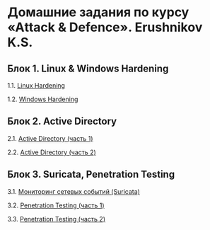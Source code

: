 # Домашние задания по курсу «Аttack & Defence». Erushnikov K.S.


## Блок 1. Linux & Windows Hardening

1.1. [Linux Hardening](01_linux)

1.2. [Windows Hardening]()


## Блок 2. Active Directory

2.1. [Active Directory (часть 1)]()

2.2. [Active Directory (часть 2)]()


## Блок 3. Suricata, Penetration Testing

3.1. [Мониторинг сетевых событий (Suricata)]()

3.2. [Penetration Testing (часть 1)]()

3.3. [Penetration Testing (часть 2)]()
